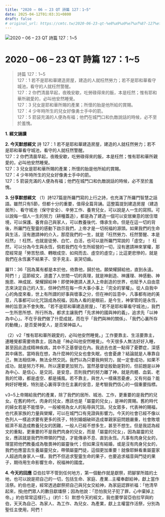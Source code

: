 ```yaml
---
title: "2020 – 06 – 23 QT 詩篇 127：1~5"
date: 2025-04-12T01:03:31+0800
draft: false
# original_url: https://cmtc.tw/2020-06-23-qt-%e8%a9%a9%e7%af%87-127%ef%bc%9a15
---
```


![2020 – 06 – 23 QT 詩篇 127：1\~5](/images/qt.jpg   "2020 – 06 – 23 QT 詩篇 127：1\~5")

# 2020 – 06 – 23 QT 詩篇 127：1\~5

> 詩篇 127：1\~5  
> 127：1 若不是耶和華建造房屋，建造的人就枉然勞力；若不是耶和華看守城池，看守的人就枉然警醒。  
> 127：2 你們清晨早起，夜晚安歇，吃勞碌得來的飯，本是枉然；惟有耶和華所親愛的，必叫他安然睡覺。  
> 127：3 兒女是耶和華所賜的產業；所懷的胎是他所給的賞賜。  
> 127：4 少年時所生的兒女好像勇士手中的箭。  
> 127：5 箭袋充滿的人便為有福；他們在城門口和仇敵說話的時候，必不至於羞愧。

**1. 經文誦讀**

**2.  今天默想經文**
詩 127：1 若不是耶和華建造房屋，建造的人就枉然勞力；若不是耶和華看守城池，看守的人就枉然警醒。  
127：2 你們清晨早起，夜晚安歇，吃勞碌得來的飯，本是枉然；惟有耶和華所親愛的，必叫他安然睡覺。  
127：3 兒女是耶和華所賜的產業；所懷的胎是他所給的賞賜。  
127：4 少年時所生的兒女好像勇士手中的箭。  
127：5 箭袋充滿的人便為有福；他們在城門口和仇敵說話的時候，必不至於羞愧。

**3. 分享默想經文**
（1）詩127篇是所羅門寫的上行之詩，也充滿了所羅門智慧之話語。雖然只有5節，但都十分的重要，值得全篇背誦。這整篇提到建造房屋（建造居所）、看守城池（保守安全）、辛勞工作、養育兒女，可以說是人一生的寫照。可以說每一個人一生的努力（耕種蓋造），都是為了建造一個可以安居樂意的居住環境，可以保護、養育自己與家人，可以教養後代、傳承生命。但是在這一切的背後，所羅門在聖靈的感動下啟示我們，上帝才是一切祝福的源頭。如果我們的生命與生活，沒有邀請神的介入，那麼我們的一生，就是「枉然勞力、枉然警醒、本是枉然」！枉然，也就是徒勞、白忙、白活，也可以是所羅門常說的「虛空」！ 枉然，可以分為今生與永恆，倘若我們在今生所經營的一切，沒有邀請神來掌權，那麼經常是「勞苦愁煩、轉眼成空、如飛而去、虛空的虛空」；比這更悲慘的，就是我們在永恆裏不結果子、空手見主、哀哭切齒。

羅11：36「因為萬有都是本於他，倚靠他，歸於他。願榮耀歸給他，直到永遠。阿們！」這節經文，道盡了人世間一切的真理，就是神創造、神護理、神感動、神施恩、神成就、榮耀歸給神！即使神邀請人進入上帝創造的世界，也賦予人自由意志來決定自己的人生，但神仍然在每一件大事小事上「完全的掌權」。從人自我中心的角度來看，世上有所謂的好事與壞事之分，但在神的旨意中，凡事都有祂的美意，凡事都可以化咒詛成為祝福，因為人看的是眼前，是今生，神掌管的是永恆，神的旨意決不會失敗。「若不是耶和華建造房屋」、「若不是耶和華看守城池」，我們一生所思所想、所行所為，都求主讓我們「先求神的國與神的義」，追求先「以神為中心」。不在乎我們做了什麼成就，而在乎「我們與神的關係」、「我們心裏所存的動機」，是否愛神愛人，是否榮神益人。

（2）v2「惟有耶和華所親愛的，必叫他安然睡覺。」工作要靠主、生活要靠主，連睡覺都需要倚靠主，因為是「神必叫他安然睡覺」。今天很多人無法好好入睡，甚至因此造成精神疾病，其中不乏基督徒在內。我過去也差一點得了憂鬱症，深感其中痛苦。當時我在想，為什麼神的兒女也會失眠，也會憂慮？結論就是人專靠自己，無法相信神，無法全然交託。我們以為只要我夠努力，就一定會成功，如果不成功，就是努力不夠，所以還要更加努力。當然基督徒殷勤是對的，但前題是以神為中心、是信心、是交託、是安息，否則我們的努力離了神，就是肉體、血氣、老我的忙碌，都是虛空、都是捕風。若不靠主，與世人一樣痛苦憂慮，又有何益？能夠好好睡覺，特別是心裏得享住在主裏的安息，是考驗我們信心的一個重要指標。

v3\~5上帝賜給我們的產業，除了我們的居所、城池、工作，更重要的是我們的兒女。在舊約時代，肉身的兒女，應該也是「屬靈的兒女」，是神的賞賜。舊約時代的婦女若是不能懷孕，一般被視為女人的恥辱與咒詛。兒女眾多，代表神的賜福，也代表家族的力量與榮耀，可以在城門口有見證與影響力。今天的社會已經不像以色列人一樣追求要有更多的孩子，特別婚姻破碎造成單親家庭問題嚴重，社會敗壞經濟不易造成教養兒女的困難，一般人已經不想多生，甚至不想生。但是我認為經文的重點，更重要的不是我們肉身的兒女，而是「屬靈的兒女」，因為屬靈的兒女，應該就是我們所帶領的門徒，才能傳承不息、直到永恆。凡事有肉身兒女的，理當把他們教養成為敬畏神的屬靈後代；但如果沒有結婚，或是沒有肉身兒女的，我們也應當去生養屬靈兒女，帶領屬靈門徒，這個更加重要！就像耶穌看重屬靈家人超過肉身家人一樣，我們不但追求聖靈生命的果子，也要追求福音與門徒的果子，期待用生命影響生命，祝福神的國度。

**4. 今天的回應**
亞伯拉罕不管到任何地方，第一個動作就是獻祭，把腳掌所踏的土地，也可以說是把自己的一切，包括生命、家庭、產業…主權奉獻給神，獻上當作活祭。約伯也是，經常透過獻祭把自己與兒女交給神，為家庭認罪祈福：「他清早起來，按他們眾人的數目獻燔祭；因為他說：「恐怕我兒子犯了罪，心中棄掉上帝。」約伯常常這樣行。」（約1：5）默想今天的經文，我也要學習亞伯拉罕與約伯，天天為自己、為家人、為工作、為兒女、為產業，獻上主權當作活祭，分別為聖任主使用，阿們！
